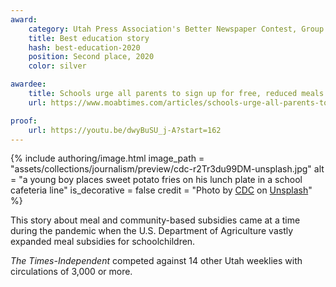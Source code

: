 ```yaml
---
award:
    category: Utah Press Association's Better Newspaper Contest, Group 2
    title: Best education story
    hash: best-education-2020
    position: Second place, 2020
    color: silver

awardee:
    title: Schools urge all parents to sign up for free, reduced meals. Here's why.
    url: https://www.moabtimes.com/articles/schools-urge-all-parents-to-sign-up-for-free-reduced-meals-heres-why/

proof:
    url: https://youtu.be/dwyBuSU_j-A?start=162
---
```


{% include authoring/image.html
    image_path = "assets/collections/journalism/preview/cdc-r2Tr3du99DM-unsplash.jpg"
    alt = "a young boy places sweet potato fries on his lunch plate in a school cafeteria line"
    is_decorative = false
    credit = "Photo by [CDC](https://unsplash.com/@cdc?utm_source=unsplash&utm_medium=referral&utm_content=creditCopyText) on [Unsplash](https://unsplash.com/s/photos/school-cafeteria?utm_source=unsplash&utm_medium=referral&utm_content=creditCopyText)"
%}

This story about meal and community-based subsidies came at a time during the pandemic when the U.S. Department of Agriculture vastly expanded meal subsidies for schoolchildren.

_The Times-Independent_ competed against 14 other Utah weeklies with circulations of 3,000 or more.
